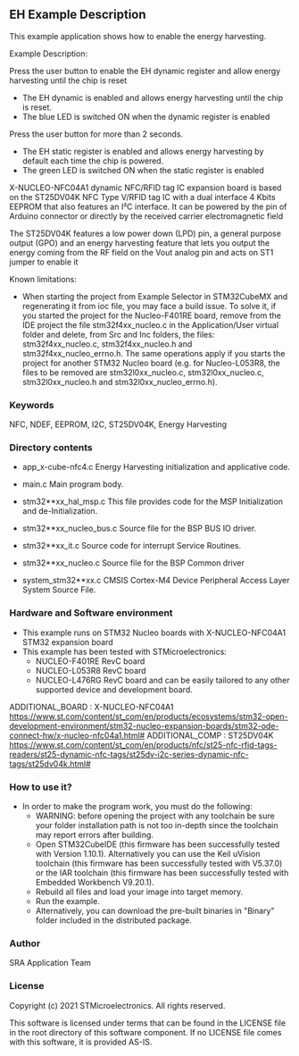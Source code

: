 
## <b>EH Example Description</b>

This example application shows how to enable the energy harvesting.

Example Description:
  
Press the user button to enable the EH dynamic register and allow energy
harvesting until the chip is reset
- The EH dynamic is enabled and allows energy harvesting until the chip is reset.
- The blue LED is switched ON when the dynamic register is enabled

Press the user button for more than 2 seconds.
- The EH static register is enabled and allows energy harvesting by default each
  time the chip is powered.
- The green LED is switched ON when the static register is enabled


X-NUCLEO-NFC04A1 dynamic NFC/RFID tag IC expansion board is based on the ST25DV04K
NFC Type V/RFID tag IC with a dual interface 4 Kbits EEPROM that also features an I²C interface. It
can be powered by the pin of Arduino connector or directly by the received carrier electromagnetic field

The ST25DV04K features a low power down (LPD) pin, a general purpose output (GPO)
and an energy harvesting feature that lets you output the energy coming from the RF field
on the Vout analog pin and acts on ST1 jumper to enable it

Known limitations:

- When starting the project from Example Selector in STM32CubeMX and regenerating it
  from ioc file, you may face a build issue. To solve it, if you started the project for the
  Nucleo-F401RE board, remove from the IDE project the file stm32f4xx_nucleo.c in the Application/User
  virtual folder and delete, from Src and Inc folders, the files: stm32f4xx_nucleo.c, stm32f4xx_nucleo.h
  and stm32f4xx_nucleo_errno.h.
  The same operations apply if you starts the project for another STM32 Nucleo board (e.g. for
  Nucleo-L053R8, the files to be removed are stm32l0xx_nucleo.c, stm32l0xx_nucleo.c, stm32l0xx_nucleo.h
  and stm32l0xx_nucleo_errno.h).

### <b>Keywords</b>

NFC, NDEF, EEPROM, I2C, ST25DV04K, Energy Harvesting

### <b>Directory contents</b>

 - app_x-cube-nfc4.c      Energy Harvesting initialization and applicative code.
 
 - main.c                 Main program body.

 - stm32**xx_hal_msp.c    This file provides code for the MSP Initialization
                          and de-Initialization.
						
 - stm32**xx_nucleo_bus.c Source file for the BSP BUS IO driver.
 
 - stm32**xx_it.c         Source code for interrupt Service Routines.
 
 - stm32**xx_nucleo.c     Source file for the BSP Common driver
 
 - system_stm32**xx.c     CMSIS Cortex-M4 Device Peripheral Access Layer
                          System Source File.

 
### <b>Hardware and Software environment</b>

  - This example runs on STM32 Nucleo boards with X-NUCLEO-NFC04A1 STM32 expansion board
  - This example has been tested with STMicroelectronics:
    - NUCLEO-F401RE RevC board  
    - NUCLEO-L053R8 RevC board
    - NUCLEO-L476RG RevC board
    and can be easily tailored to any other supported device and development 
    board.
     

ADDITIONAL_BOARD : X-NUCLEO-NFC04A1 https://www.st.com/content/st_com/en/products/ecosystems/stm32-open-development-environment/stm32-nucleo-expansion-boards/stm32-ode-connect-hw/x-nucleo-nfc04a1.html#
ADDITIONAL_COMP : ST25DV04K https://www.st.com/content/st_com/en/products/nfc/st25-nfc-rfid-tags-readers/st25-dynamic-nfc-tags/st25dv-i2c-series-dynamic-nfc-tags/st25dv04k.html#

### <b>How to use it?</b> 

-   In order to make the program work, you must do the following:
    - WARNING: before opening the project with any toolchain be sure your folder installation path is not too in-depth since the toolchain may report errors after building.
    - Open STM32CubeIDE (this firmware has been successfully tested with Version 1.10.1). Alternatively you can use the Keil uVision toolchain (this firmware has been successfully tested with V5.37.0) or the IAR toolchain   (this firmware has been successfully tested with Embedded Workbench V9.20.1).
    - Rebuild all files and load your image into target memory.
    - Run the example.
    - Alternatively, you can download the pre-built binaries in "Binary" folder included in the distributed package.

### <b>Author</b>

SRA Application Team

### <b>License</b>

Copyright (c) 2021 STMicroelectronics.
All rights reserved.

This software is licensed under terms that can be found in the LICENSE file
in the root directory of this software component.
If no LICENSE file comes with this software, it is provided AS-IS.
